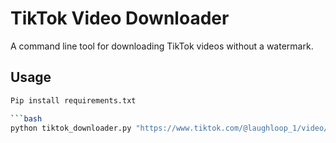 # TikTok Video Downloader

A command line tool for downloading TikTok videos without a watermark.

## Usage
```bash
Pip install requirements.txt

```bash
python tiktok_downloader.py "https://www.tiktok.com/@laughloop_1/video/7427821302754430251" -o "my_video.mp4"